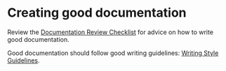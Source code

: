 # Creating good documentation

Review the [Documentation Review Checklist](../../code-reviews/recipes/markdown.md#code-review-checklist) for advice on how to write good documentation.

Good documentation should follow good writing guidelines: [Writing Style Guidelines](../../code-reviews/recipes/markdown.md#writing-style-guidelines).
